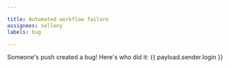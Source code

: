 ```yaml
---

title: Automated workflow failure
assignees: selleny
labels: bug

---
```


Someone's push created a bug! Here's who did it: {{ payload.sender.login  }}
